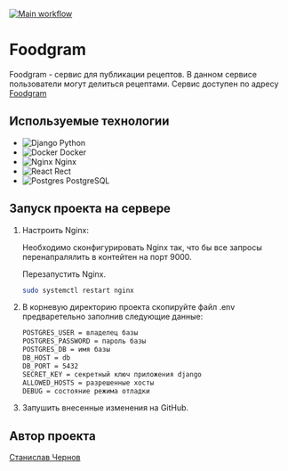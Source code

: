 [![Main workflow](https://github.com/StasChernov/foodgram/actions/workflows/main.yml/badge.svg)](https://github.com/StasChernov/foodgram/actions/workflows/main.yml)

#  Foodgram

Foodgram - сервис для публикации рецептов.
В данном сервисе пользователи могут делиться рецептами.
Сервис доступен по адресу [Foodgram](https://chefoodgram.zapto.org)

## Используемые технологии

- ![Django](https://img.shields.io/badge/django-%23092E20.svg?style=for-the-badge&logo=django&logoColor=white) Python
- ![Docker](https://img.shields.io/badge/docker-%230db7ed.svg?style=for-the-badge&logo=docker&logoColor=white) Docker
- ![Nginx](https://img.shields.io/badge/nginx-%23009639.svg?style=for-the-badge&logo=nginx&logoColor=white) Nginx
- ![React](https://img.shields.io/badge/react-%2320232a.svg?style=for-the-badge&logo=react&logoColor=%2361DAFB) Rect
- ![Postgres](https://img.shields.io/badge/Postgres-%23316192.svg?logo=postgresql&logoColor=white) PostgreSQL


## Запуск проекта на сервере

1. Настроить Nginx:

   Необходимо сконфигурировать Nginx так, что бы все запросы перенапралялить в контейтен на порт 9000.
   
   Перезапустить Nginx.

   ```bash
   sudo systemctl restart nginx
   ```

2. В корневую директорию проекта скопируйте файл .env предваретельно заполнив следующие данные:
    ``` bash
    POSTGRES_USER = владелец базы
    POSTGRES_PASSWORD = пароль базы
    POSTGRES_DB = имя базы
    DB_HOST = db
    DB_PORT = 5432
    SECRET_KEY = секретный ключ приложения django
    ALLOWED_HOSTS = разрешенные хосты
    DEBUG = состояние режима отладки
    ```        

3. Запушить внесенные изменения на GitHub.

## Автор проекта
[Станислав Чернов](https://github.com/StasChernov)
